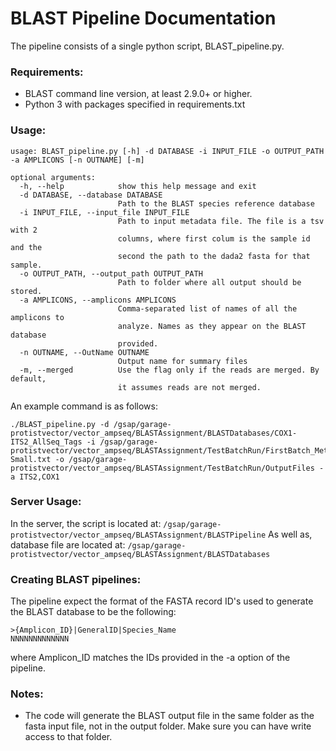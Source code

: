 # BLAST Pipeline Documentation

The pipeline consists of a single python script, BLAST_pipeline.py.

### Requirements:

* BLAST command line version, at least 2.9.0+ or higher.
* Python 3 with packages specified in requirements.txt

### Usage:

```
usage: BLAST_pipeline.py [-h] -d DATABASE -i INPUT_FILE -o OUTPUT_PATH -a AMPLICONS [-n OUTNAME] [-m]

optional arguments:
  -h, --help            show this help message and exit
  -d DATABASE, --database DATABASE
                        Path to the BLAST species reference database
  -i INPUT_FILE, --input_file INPUT_FILE
                        Path to input metadata file. The file is a tsv with 2
                        columns, where first colum is the sample id and the
                        second the path to the dada2 fasta for that sample.
  -o OUTPUT_PATH, --output_path OUTPUT_PATH
                        Path to folder where all output should be stored.
  -a AMPLICONS, --amplicons AMPLICONS
                        Comma-separated list of names of all the amplicons to
                        analyze. Names as they appear on the BLAST database
                        provided.
  -n OUTNAME, --OutName OUTNAME
                        Output name for summary files
  -m, --merged          Use the flag only if the reads are merged. By default,
                        it assumes reads are not merged.

```

An example command is as follows:
```
./BLAST_pipeline.py -d /gsap/garage-protistvector/vector_ampseq/BLASTAssignment/BLASTDatabases/COX1-ITS2_AllSeq_Tags -i /gsap/garage-protistvector/vector_ampseq/BLASTAssignment/TestBatchRun/FirstBatch_Metadata_BLAST_Server-Small.txt -o /gsap/garage-protistvector/vector_ampseq/BLASTAssignment/TestBatchRun/OutputFiles -a ITS2,COX1
```

### Server Usage:
In the server, the script is located at: `/gsap/garage-protistvector/vector_ampseq/BLASTAssignment/BLASTPipeline`
As well as, database file are located at: `/gsap/garage-protistvector/vector_ampseq/BLASTAssignment/BLASTDatabases`


### Creating BLAST pipelines:
The pipeline expect the format of the FASTA record ID's used to generate the BLAST database to be the following:
```
>{Amplicon_ID}|GeneralID|Species_Name
NNNNNNNNNNNNN
```
where Amplicon_ID matches the IDs provided in the -a option of the pipeline. 


### Notes:
- The code will generate the BLAST output file in the same folder as the fasta input file, not in the output folder. Make sure you can have write access to that folder.
